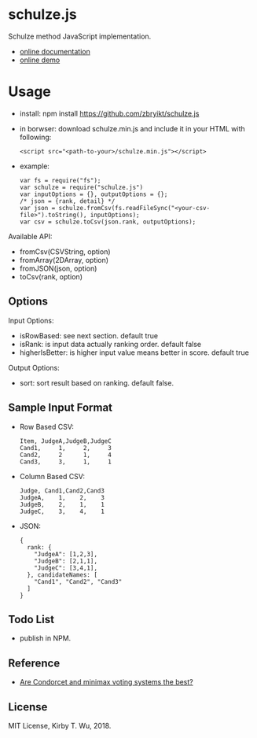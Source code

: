 # schulze.js

Schulze method JavaScript implementation.

 * [online documentation](http://schulzejs.bindo.la/)
 * [online demo](http://schulzejs.bindo.la/app/)


# Usage

 * install:
   npm install https://github.com/zbryikt/schulze.js

 * in borwser: download schulze.min.js and include it in your HTML with following:
    ```
    <script src="<path-to-your>/schulze.min.js"></script>
    ```

 * example:
    ```
    var fs = require("fs");
    var schulze = require("schulze.js")
    var inputOptions = {}, outputOptions = {};
    /* json = {rank, detail} */
    var json = schulze.fromCsv(fs.readFileSync("<your-csv-file>").toString(), inputOptions);
    var csv = schulze.toCsv(json.rank, outputOptions);
    ```

Available API:

 * fromCsv(CSVString, option)
 * fromArray(2DArray, option)
 * fromJSON(json, option)
 * toCsv(rank, option)


Options
----------------

Input Options:

 * isRowBased: see next section. default true
 * isRank: is input data actually ranking order. default false
 * higherIsBetter: is higher input value means better in score. default true 

Output Options:
 * sort: sort result based on ranking. default false.


Sample Input Format
-----------------

 * Row Based CSV:
   ```
   Item, JudgeA,JudgeB,JudgeC
   Cand1,     1,     2,     3
   Cand2,     2      1,     4
   Cand3,     3,     1,     1
   ```

 * Column Based CSV:
   ```
   Judge, Cand1,Cand2,Cand3
   JudgeA,    1,    2,    3
   JudgeB,    2,    1,    1
   JudgeC,    3,    4,    1
   ```

 * JSON:
   ```
   {
     rank: {
       "JudgeA": [1,2,3],
       "JudgeB": [2,1,1],
       "JudgeC": [3,4,1],
     }, candidateNames: [
       "Cand1", "Cand2", "Cand3"
     ]
   }
   ```


## Todo List

 * publish in NPM.


## Reference

 * [Are Condorcet and minimax voting systems the best?](https://arxiv.org/abs/1807.01366)


## License

MIT License, Kirby T. Wu, 2018.


